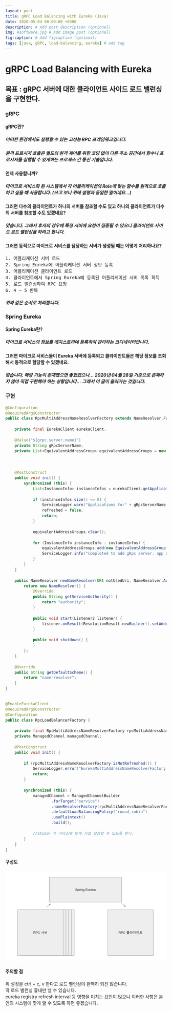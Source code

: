 ```yaml
---
layout: post
title: gRPC Load Balancing with Eureka (Java)
date: 2020-05-04 00:00:00 +0300
description: # Add post description (optional)
img: #software.jpg # Add image post (optional)
fig-caption: # Add figcaption (optional)
tags: [java, gRPC, load-balancing, eureka] # add tag
---
```


# gRPC Load Balancing with Eureka
## 목표 : gRPC 서버에 대한 클라이언트 사이드 로드 밸런싱을 구현한다.
 
### gRPC  
#### gRPC란?  
##### 어떠한 환경에서도 실행할 수 있는 고성능 RPC 프레임워크입니다.  
##### 원격 프로시저 호출은 별도의 원격 제어를 위한 코딩 없이 다른 주소 공간에서 함수나 프로시저를 실행할 수 있게하는 프로세스 간 통신 기술입니다.    

#### 언제 사용합니까?  
##### 마이크로 서비스화 된 시스템에서 각 어플리케이션의 Role에 맞는 함수를 원격으로 호출하고 싶을 때 사용합니다. (쓰고 보니 위에 설명과 동일한 말이네요...)  

#### 그러면 다수의 클라이언트가 하나의 서버를 참조할 수도 있고 하나의 클라이언트가 다수의 서버를 참조할 수도 있겠네요?
##### 맞습니다. 그래서 후자의 경우에 특정 서버에 요청이 집중될 수 있으니 클라이언트 사이드 로드 밸런싱을 하려고 합니다.

#### 그러면 동적으로 마이크로 서비스를 담당하는 서버가 생성될 때는 어떻게 처리하나요?
<pre>
1. 어플리케이션 서버 로드  
2. Spring Eureka에 어플리케이션 서버 정보 등록  
3. 어플리케이션 클라이언트 로드  
4. 클라이언트에서 Spring Eureka에 등록된 어플리케이션 서버 목록 획득
5. 로드 밸런싱하여 RPC 요청
6. 4 ~ 5 반복
</pre>
##### 위와 같은 순서로 처리합니다.    

### Spring Eureka  
#### Spring Eureka란?  
##### 마이크로 서비스의 정보를 레지스트리에 등록하여 관리하는 코디네이터입니다.  

#### 그러면 마이크로 서비스들이 Eureka 서버에 등록되고 클라이언트들은 해당 정보를 조회해서 동적으로 할당할 수 있겠네요.  
##### 맞습니다. 해당 기능이 존재했으면 좋았겠으나... 2020년 04월 28일 기준으로 존재하지 않아 직접 구현해야 하는 상황입니다... 그래서 이 글이 올라가는 것입니다.  

### 구현
```java
@Configuration
@RequiredArgsConstructor
public class RpcMultiAddressNameResolverFactory extends NameResolver.Factory {

    private final EurekaClient eurekaClient;

    @Value("${grpc.server.name}")
    private String gRpcServerName;
    private List<EquivalentAddressGroup> equivalentAddressGroups = new ArrayList<>();



    @PostConstruct
    public void init() {
        synchronized (this) {
            List<InstanceInfo> instanceInfos = eurekaClient.getApplications().getInstancesByVirtualHostName(gRpcServerName);

            if (instanceInfos.size() <= 0) {
                ServiceLogger.warn("Applications for" + gRpcServerName + " is empty... set refreshed : false...");
                refreshed = false;
                return;
            }

            equivalentAddressGroups.clear();

            for (InstanceInfo instanceInfo : instanceInfos) {
                equivalentAddressGroups.add(new EquivalentAddressGroup(new InetSocketAddress(instanceInfo.getIPAddr(), instanceInfo.getPort())));
                ServiceLogger.info("completed to add gRpc server. app name : " + instanceInfo.getAppName() + ", server : " + instanceInfo.getIPAddr(), ":" + instanceInfo.getPort());
            }
        }
    }

    public NameResolver newNameResolver(URI notUsedUri, NameResolver.Args args) {
        return new NameResolver() {
            @Override
            public String getServiceAuthority() {
                return "authority";
            }

            public void start(Listener2 listener) {
                listener.onResult(ResolutionResult.newBuilder().setAddresses(equivalentAddressGroups).setAttributes(Attributes.EMPTY).build());
            }

            public void shutdown() {
            }
        };
    }

    @Override
    public String getDefaultScheme() {
        return "name-resolver";
    }
}
```

```java

@EnableEurekaClient
@RequiredArgsConstructor
@Configuration
public class RpcLoadBalancerFactory {

    private final RpcMultiAddressNameResolverFactory rpcMultiAddressNameResolverFactory;
    private ManagedChannel managedChannel;

    @PostConstruct
    public void init() {

        if (rpcMultiAddressNameResolverFactory.isNotRefreshed()) {
            ServiceLogger.error("EurekaMultiAddressNameResolverFactory was not refreshed... skip EurekaLoadBalancerFactory initializing");
            return;
        }

        synchronized (this) {
            managedChannel = ManagedChannelBuilder
                    .forTarget("service")
                    .nameResolverFactory(rpcMultiAddressNameResolverFactory)
                    .defaultLoadBalancingPolicy("round_robin")
                    .usePlaintext()
                    .build();

            //Stub은 각 서비스에 맞게 직접 설정할 수 있도록 한다.  
        }
    }
}
```

#### 구성도
![Spring + gRPC + Eureka](../assets/img/post/2020-04-28-grpc-load-balancing-with-eureka-1.PNG)

#### 주의할 점
위 설정을 ctrl + c, v 한다고 로드 밸런싱이 완벽히 되진 않습니다.    
딱 로드 밸런싱 흉내만 낼 수 있습니다.  
eureka registry refresh interval 등 영향을 미치는 요인이 많으니 이러한 사항은 본인의 시스템에 맞게 할 수 있도록 하면 좋겠습니다.
